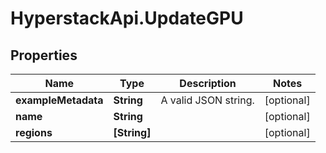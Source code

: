 # HyperstackApi.UpdateGPU

## Properties

Name | Type | Description | Notes
------------ | ------------- | ------------- | -------------
**exampleMetadata** | **String** | A valid JSON string. | [optional] 
**name** | **String** |  | [optional] 
**regions** | **[String]** |  | [optional] 


